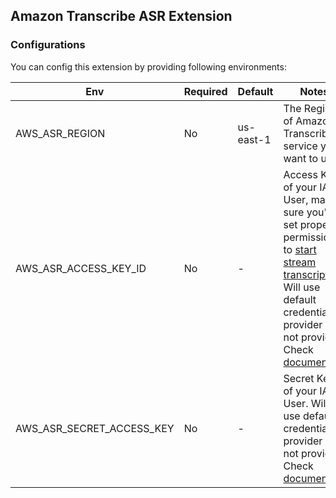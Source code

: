 ## Amazon Transcribe ASR Extension

### Configurations

You can config this extension by providing following environments:

| Env | Required | Default | Notes |
| -- | -- | -- | -- |
| AWS_ASR_REGION | No | us-east-1 | The Region of Amazon Transcribe service you want to use. |
| AWS_ASR_ACCESS_KEY_ID | No | - | Access Key of your IAM User, make sure you've set proper permissions to [start stream transcription](https://docs.aws.amazon.com/transcribe/latest/APIReference/API_streaming_StartStreamTranscription.html). Will use default credentials provider if not provided. Check [document](https://boto3.amazonaws.com/v1/documentation/api/latest/guide/credentials.html).  |
| AWS_ASR_SECRET_ACCESS_KEY | No | - | Secret Key of your IAM User. Will use default credentials provider if not provided. Check [document](https://boto3.amazonaws.com/v1/documentation/api/latest/guide/credentials.html). |